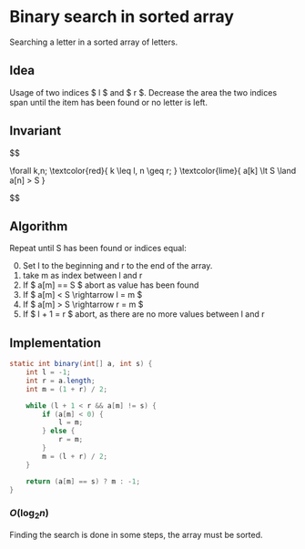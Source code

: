# Binary search in sorted array

Searching a letter in a sorted array of letters.

## Idea
Usage of two indices $ l $ and $ r $.
Decrease the area the two indices span until the item has been found or no letter is left.


## Invariant

$$

\forall k,n;
\textcolor{red}{
	k \leq l, n \geq r;
}
\textcolor{lime}{
	a[k] \lt S \land a[n] > S
}

$$


## Algorithm

Repeat until S has been found or indices equal:

0. Set l to the beginning and r to the end of the array.
1. take m as index between l and r
2. If $ a[m] == S $ abort as value has been found
3. If $ a[m] < S \rightarrow l = m $ 
4. If $ a[m] > S \rightarrow r = m $
5. If $ l + 1 = r $ abort, as there are no more values between l and r

## Implementation

```java
static int binary(int[] a, int s) {
	int l = -1;
	int r = a.length;
	int m = (1 + r) / 2;

	while (l + 1 < r && a[m] != s) {
		if (a[m] < 0) {
			l = m;
		} else {
			r = m;
		}
		m = (l + r) / 2;
	}

	return (a[m] == s) ? m : -1;
}
```

### $O(\log_2 n)$

Finding the search is done in some steps, the array must be sorted.
